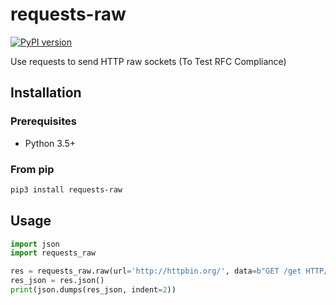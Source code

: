 # requests-raw
[![PyPI version](https://badge.fury.io/py/requests-raw.svg)](https://badge.fury.io/py/requests-raw)  

Use requests to send HTTP raw sockets (To Test RFC Compliance)

## Installation

### Prerequisites

* Python 3.5+
  
### From pip

```sh
pip3 install requests-raw
```

## Usage
```python
import json
import requests_raw

res = requests_raw.raw(url='http://httpbin.org/', data=b"GET /get HTTP/1.1\r\nHost: httpbin.org\r\n\r\n")
res_json = res.json()
print(json.dumps(res_json, indent=2))
```
